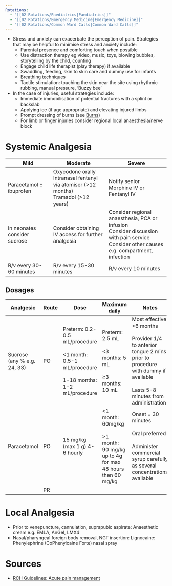 ```yaml
---
Rotations:
  - "[[02 Rotations/Paediatrics|Paediatrics]]"
  - "[[02 Rotations/Emergency Medicine|Emergency Medicine]]"
  - "[[02 Rotations/Common Ward Calls|Common Ward Calls]]"
---
```

- Stress and anxiety can exacerbate the perception of pain. Strategies that may be helpful to minimise stress and anxiety include:
	- Parental presence and comforting touch when possible
	- Use distraction therapy eg video, music, toys, blowing bubbles, storytelling by the child, counting
	- Engage child life therapist (play therapy) if available
	- Swaddling, feeding, skin to skin care and dummy use for infants
	- Breathing techniques
	- Tactile stimulation: touching the skin near the site using rhythmic rubbing, manual pressure, ‘Buzzy bee’
- In the case of injuries, useful strategies include:
	- Immediate immobilisation of potential fractures with a splint or backslab
	- Applying ice (if age appropriate) and elevating injured limbs
	- Prompt dressing of burns (see [Burns](https://www.rch.org.au/clinicalguide/guideline_index/Burns/))
	- For limb or finger injuries consider regional local anaesthesia/nerve block
# Systemic Analgesia

| Mild                         | Moderate                                                                                   | Severe                                                                                                                                       |
| ---------------------------- | ------------------------------------------------------------------------------------------ | -------------------------------------------------------------------------------------------------------------------------------------------- |
| Paracetamol ± ibuprofen      | Oxycodone orally <br>Intranasal fentanyl via atomiser (>12 months)<br>Tramadol (>12 years) | Notify senior<br>Morphine IV or Fentanyl IV                                                                                                  |
| In neonates consider sucrose | Consider obtaining IV access for further analgesia                                         | Consider regional anaesthesia, PCA or infusion<br>Consider discussion with pain service<br>Consider other causes e.g. compartment, infection |
| R/v every 30-60 minutes      | R/v every 15-30 minutes                                                                    | R/v every 10 minutes                                                                                                                         |
## Dosages

| Analgesic                   | Route | Dose                                                                                                   | Maximum daily                                                                          | Notes                                                                                                                                                          |
| --------------------------- | ----- | ------------------------------------------------------------------------------------------------------ | -------------------------------------------------------------------------------------- | -------------------------------------------------------------------------------------------------------------------------------------------------------------- |
| Sucrose (any % e.g. 24, 33) | PO    | Preterm: 0.2-0.5 mL/procedure<br><br><1 month: 0.5-1 mL/procedure<br><br>1-18 months: 1-2 mL/procedure | Preterm: 2.5 mL<br><br><3 months: 5 mL<br><br>≥3 months: 10 mL                         | Most effective <6 months<br><br>Provider 1/4 to anterior tongue 2 mins prior to procedure with dummy if available<br><br>Lasts 5-8 minutes from administration |
| Paracetamol                 | PO    | 15 mg/kg (max 1 g) 4-6 hourly                                                                          | <1 month: 60mg/kg<br><br>>1 month:<br>90 mg/kg up to 4g for max 48 hours then 60 mg/kg | Onset = 30 minutes<br><br>Oral preferred<br><br>Administer commercial syrup carefully as several concentrations available                                      |
|                             | PR    |                                                                                                        |                                                                                        |                                                                                                                                                                |

# Local Analgesia
- Prior to venepuncture, cannulation, suprapubic aspirate: Anaesthetic cream e.g. EMLA, AnGel, LMX4
- Nasal/pharyngeal foreign body removal, NGT insertion: Lignocaine: Phenylephrine (CoPhenylcaine Forte) nasal spray
# Sources
- [RCH Guidelines: Acute pain management](https://www.rch.org.au/clinicalguide/guideline_index/Acute_pain_management/)